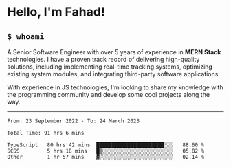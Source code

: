 <h1>Hello, I'm Fahad!</h1>

<h2><code>$ whoami</code></h2>

A Senior Software Engineer with over 5 years of experience in **MERN Stack** technologies. I have a proven track record of delivering high-quality solutions, including implementing real-time tracking systems, optimizing existing system modules, and integrating third-party software applications.

With experience in JS technologies, I'm looking to share my knowledge with the programming community and develop some cool projects along the way.

---

<!--START_SECTION:waka-->

```text
From: 23 September 2022 - To: 24 March 2023

Total Time: 91 hrs 6 mins

TypeScript   80 hrs 42 mins  ██████████████████████░░░   88.60 %
SCSS         5 hrs 18 mins   █▒░░░░░░░░░░░░░░░░░░░░░░░   05.82 %
Other        1 hr 57 mins    ▓░░░░░░░░░░░░░░░░░░░░░░░░   02.14 %
```

<!--END_SECTION:waka-->

<!--
**heyFahad/heyFahad** is a ✨ _special_ ✨ repository because its `README.md` (this file) appears on your GitHub profile.

Here are some ideas to get you started:

- 🔭 I’m currently working on ...
- 🌱 I’m currently learning ...
- 👯 I’m looking to collaborate on ...
- 🤔 I’m looking for help with ...
- 💬 Ask me about ...
- 📫 How to reach me: ...
- 😄 Pronouns: ...
- ⚡ Fun fact: ...
-->
